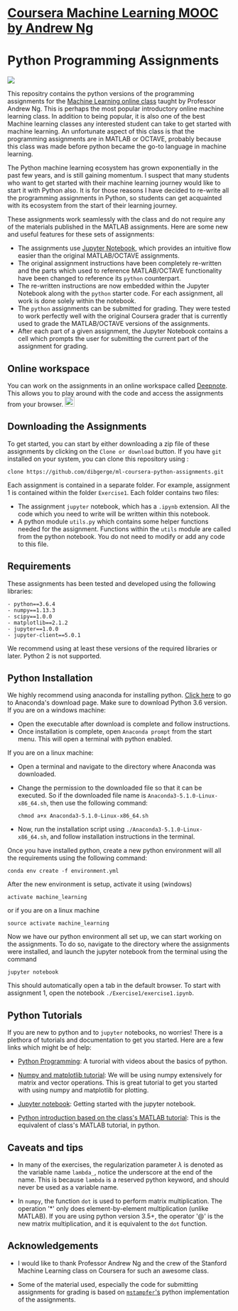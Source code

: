 # [Coursera Machine Learning MOOC by Andrew Ng](https://www.coursera.org/learn/machine-learning) 
# Python Programming Assignments

![](machinelearning.jpg)

This repositry contains the python versions of the programming assignments for the [Machine Learning online class](https://www.coursera.org/learn/machine-learning) taught by Professor Andrew Ng. This is perhaps the most popular introductory online machine learning class. In addition to being popular, it is also one of the best Machine learning classes any interested student can take to get started with machine learning. An unfortunate aspect of this class is that the programming assignments are in MATLAB or OCTAVE, probably because this class was made before python became the go-to language in machine learning.

The Python machine learning ecosystem has grown exponentially in the past few years, and is still gaining momentum. I suspect that many students who want to get started with their machine learning journey would like to start it with Python also. It is for those reasons I have decided to re-write all the programming assignments in Python, so students can get acquainted with its ecosystem from the start of their learning journey. 

These assignments work seamlessly with the class and do not require any of the materials published in the MATLAB assignments. Here are some new and useful features for these sets of assignments: 

- The assignments use [Jupyter Notebook](http://jupyter-notebook-beginner-guide.readthedocs.io/en/latest/what_is_jupyter.html), which provides an intuitive flow easier than the original MATLAB/OCTAVE assignments.
- The original assignment instructions have been completely re-written and the parts which used to reference MATLAB/OCTAVE functionality have been changed to reference its `python` counterpart.
- The re-written instructions are now embedded within the Jupyter Notebook along with the `python` starter code. For each assignment, all work is done solely within the notebook.
- The `python` assignments can be submitted for grading. They were tested to work perfectly well with the original Coursera grader that is currently used to grade the MATLAB/OCTAVE versions of the assignments. 
- After each part of a given assignment, the Jupyter Notebook contains a cell which prompts the user for submitting the current part of the assignment for grading.  

 ## Online workspace
 
 You can work on the assignments in an online workspace called [Deepnote](https://www.deepnote.com/). This allows you to play around with the code and access the assignments from your browser. [<img height="22"  src="https://beta.deepnote.com/buttons/launch-in-deepnote.svg">](https://beta.deepnote.com/launch?template=data-science&url=https%3A%2F%2Fgithub.com%2Fdibgerge%2Fml-coursera-python-assignments)

## Downloading the Assignments

To get started, you can start by either downloading a zip file of these assignments by clicking on the `Clone or download` button. If you have `git` installed on your system, you can clone this repository using : 

    clone https://github.com/dibgerge/ml-coursera-python-assignments.git
    
Each assignment is contained in a separate folder. For example, assignment 1 is contained within the folder `Exercise1`. Each folder contains two files: 
 - The assignment `jupyter` notebook, which has a `.ipynb` extension. All the code which you need to write will be written within this notebook.
 - A python module `utils.py` which contains some helper functions needed for the assignment. Functions within the `utils` module are called from the python notebook. You do not need to modify or add any code to this file.

## Requirements 

These assignments has been tested and developed using the following libraries: 

    - python==3.6.4
    - numpy==1.13.3
    - scipy==1.0.0
    - matplotlib==2.1.2
    - jupyter==1.0.0
    - jupyter-client==5.0.1
    
We recommend using at least these versions of the required libraries or later. Python 2 is not supported. 
    
## Python Installation

We highly recommend using anaconda for installing python. [Click here](https://www.anaconda.com/download/) to go to Anaconda's download page. Make sure to download Python 3.6 version.
If you are on a windows machine:
 - Open the executable after download is complete and follow instructions.
 - Once installation is complete, open `Anaconda prompt` from the start menu. This will open a terminal with python enabled.
 
 If you are on a linux machine: 
 
 - Open a terminal and navigate to the directory where Anaconda was downloaded. 
 - Change the permission to the downloaded file so that it can be executed. So if the downloaded file name is `Anaconda3-5.1.0-Linux-x86_64.sh`, then use the following command:
 
      `chmod a+x Anaconda3-5.1.0-Linux-x86_64.sh`
 
 - Now, run the installation script using `./Anaconda3-5.1.0-Linux-x86_64.sh`, and follow installation instructions in the terminal.
 
 
Once you have installed python, create a new python environment will all the requirements using the following command: 

    conda env create -f environment.yml
 
After the new environment is setup, activate it using (windows)

    activate machine_learning
   
or if you are on a linux machine

    source activate machine_learning 

Now we have our python environment all set up, we can start working on the assignments. To do so, navigate to the directory where the assignments were installed, and launch the jupyter notebook from the terminal using the command

    jupyter notebook

This should automatically open a tab in the default browser. To start with assignment 1, open the notebook `./Exercise1/exercise1.ipynb`. 

## Python Tutorials

If you are new to python and to `jupyter` notebooks, no worries! There is a plethora of tutorials and documentation to get you started. Here are a few links which might be of help:

- [Python Programming](https://pythonprogramming.net/introduction-to-python-programming/): A turorial with videos about the basics of python. 

- [Numpy and matplotlib tutorial](http://cs231n.github.io/python-numpy-tutorial/): We will be using numpy extensively for matrix and vector operations. This is great tutorial to get you started with using numpy and matplotlib for plotting.

- [Jupyter notebook](https://medium.com/codingthesmartway-com-blog/getting-started-with-jupyter-notebook-for-python-4e7082bd5d46): Getting started with the jupyter notebook. 

- [Python introduction based on the class's MATLAB tutorial](https://github.com/mstampfer/Coursera-Stanford-ML-Python/blob/master/Coursera%20Stanford%20ML%20Python%20wiki.ipynb): This is the equivalent of class's MATLAB tutorial, in python.


## Caveats and tips

- In many of the exercises, the regularization parameter $\lambda$ is denoted as the variable name `lambda_`, notice the underscore at the end of the name. This is because `lambda` is a reserved python keyword, and should never be used as a variable name.

-  In `numpy`, the function `dot` is used to perform matrix multiplication. The operation '*' only does element-by-element multiplication (unlike MATLAB). If you are using python version 3.5+, the operator '@' is the new matrix multiplication, and it is equivalent to the `dot` function.

## Acknowledgements

- I would like to thank Professor Andrew Ng and the crew of the Stanford Machine Learning class on Coursera for such an awesome class. 

- Some of the material used, especially the code for submitting assignments for grading is based on [`mstampfer`'s](https://github.com/mstampfer/Coursera-Stanford-ML-Python) python implementation of the assignments. 
